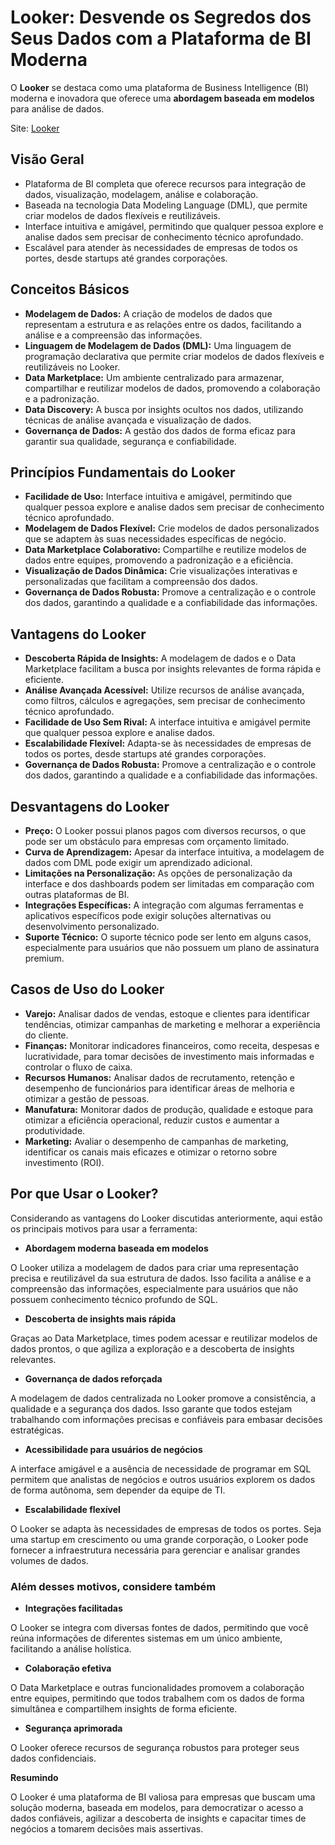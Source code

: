 # Looker: Desvende os Segredos dos Seus Dados com a Plataforma de BI Moderna

O **Looker** se destaca como uma plataforma de Business Intelligence (BI) moderna e inovadora que oferece uma **abordagem baseada em modelos** para análise de dados. 

Site: [Looker](https://cloud.google.com/looker?hl=pt-BR)

## **Visão Geral**

* Plataforma de BI completa que oferece recursos para integração de dados, visualização, modelagem, análise e colaboração.
* Baseada na tecnologia Data Modeling Language (DML), que permite criar modelos de dados flexíveis e reutilizáveis.
* Interface intuitiva e amigável, permitindo que qualquer pessoa explore e analise dados sem precisar de conhecimento técnico aprofundado.
* Escalável para atender às necessidades de empresas de todos os portes, desde startups até grandes corporações.

## **Conceitos Básicos**

* **Modelagem de Dados:** A criação de modelos de dados que representam a estrutura e as relações entre os dados, facilitando a análise e a compreensão das informações.
* **Linguagem de Modelagem de Dados (DML):** Uma linguagem de programação declarativa que permite criar modelos de dados flexíveis e reutilizáveis no Looker.
* **Data Marketplace:** Um ambiente centralizado para armazenar, compartilhar e reutilizar modelos de dados, promovendo a colaboração e a padronização.
* **Data Discovery:** A busca por insights ocultos nos dados, utilizando técnicas de análise avançada e visualização de dados.
* **Governança de Dados:** A gestão dos dados de forma eficaz para garantir sua qualidade, segurança e confiabilidade.

## **Princípios Fundamentais do Looker**

* **Facilidade de Uso:** Interface intuitiva e amigável, permitindo que qualquer pessoa explore e analise dados sem precisar de conhecimento técnico aprofundado.
* **Modelagem de Dados Flexível:** Crie modelos de dados personalizados que se adaptem às suas necessidades específicas de negócio.
* **Data Marketplace Colaborativo:** Compartilhe e reutilize modelos de dados entre equipes, promovendo a padronização e a eficiência.
* **Visualização de Dados Dinâmica:** Crie visualizações interativas e personalizadas que facilitam a compreensão dos dados.
* **Governança de Dados Robusta:** Promove a centralização e o controle dos dados, garantindo a qualidade e a confiabilidade das informações.

## **Vantagens do Looker**

* **Descoberta Rápida de Insights:** A modelagem de dados e o Data Marketplace facilitam a busca por insights relevantes de forma rápida e eficiente.
* **Análise Avançada Acessível:** Utilize recursos de análise avançada, como filtros, cálculos e agregações, sem precisar de conhecimento técnico aprofundado.
* **Facilidade de Uso Sem Rival:** A interface intuitiva e amigável permite que qualquer pessoa explore e analise dados.
* **Escalabilidade Flexível:** Adapta-se às necessidades de empresas de todos os portes, desde startups até grandes corporações.
* **Governança de Dados Robusta:** Promove a centralização e o controle dos dados, garantindo a qualidade e a confiabilidade das informações.

## **Desvantagens do Looker**

* **Preço:** O Looker possui planos pagos com diversos recursos, o que pode ser um obstáculo para empresas com orçamento limitado.
* **Curva de Aprendizagem:** Apesar da interface intuitiva, a modelagem de dados com DML pode exigir um aprendizado adicional.
* **Limitações na Personalização:** As opções de personalização da interface e dos dashboards podem ser limitadas em comparação com outras plataformas de BI.
* **Integrações Específicas:** A integração com algumas ferramentas e aplicativos específicos pode exigir soluções alternativas ou desenvolvimento personalizado.
* **Suporte Técnico:** O suporte técnico pode ser lento em alguns casos, especialmente para usuários que não possuem um plano de assinatura premium.

## **Casos de Uso do Looker**

* **Varejo:** Analisar dados de vendas, estoque e clientes para identificar tendências, otimizar campanhas de marketing e melhorar a experiência do cliente.
* **Finanças:** Monitorar indicadores financeiros, como receita, despesas e lucratividade, para tomar decisões de investimento mais informadas e controlar o fluxo de caixa.
* **Recursos Humanos:** Analisar dados de recrutamento, retenção e desempenho de funcionários para identificar áreas de melhoria e otimizar a gestão de pessoas.
* **Manufatura:** Monitorar dados de produção, qualidade e estoque para otimizar a eficiência operacional, reduzir custos e aumentar a produtividade.
* **Marketing:** Avaliar o desempenho de campanhas de marketing, identificar os canais mais eficazes e otimizar o retorno sobre investimento (ROI).

## **Por que Usar o Looker?**

Considerando as vantagens do Looker discutidas anteriormente, aqui estão os principais motivos para usar a ferramenta:

* **Abordagem moderna baseada em modelos** 

O Looker utiliza a modelagem de dados para criar uma representação precisa e reutilizável da sua estrutura de dados. Isso facilita a análise e a compreensão das informações, especialmente para usuários que não possuem conhecimento técnico profundo de SQL.

* **Descoberta de insights mais rápida** 

Graças ao Data Marketplace, times podem acessar e reutilizar modelos de dados prontos, o que agiliza a exploração e a descoberta de insights relevantes.

* **Governança de dados reforçada** 

A modelagem de dados centralizada no Looker promove a consistência, a qualidade e a segurança dos dados. Isso garante que todos estejam trabalhando com informações precisas e confiáveis para embasar decisões estratégicas.

* **Acessibilidade para usuários de negócios** 

A interface amigável e a ausência de necessidade de programar em SQL permitem que analistas de negócios e outros usuários explorem os dados de forma autônoma, sem depender da equipe de TI.

* **Escalabilidade flexível** 

O Looker se adapta às necessidades de empresas de todos os portes. Seja uma startup em crescimento ou uma grande corporação, o Looker pode fornecer a infraestrutura necessária para gerenciar e analisar grandes volumes de dados.

### **Além desses motivos, considere também**

* **Integrações facilitadas** 

O Looker se integra com diversas fontes de dados, permitindo que você reúna informações de diferentes sistemas em um único ambiente, facilitando a análise holística.

* **Colaboração efetiva** 

O Data Marketplace e outras funcionalidades promovem a colaboração entre equipes, permitindo que todos trabalhem com os dados de forma simultânea e compartilhem insights de forma eficiente.

* **Segurança aprimorada** 

O Looker oferece recursos de segurança robustos para proteger seus dados confidenciais.

**Resumindo**

O Looker é uma plataforma de BI valiosa para empresas que buscam uma solução moderna, baseada em modelos, para democratizar o acesso a dados confiáveis, agilizar a descoberta de insights e capacitar times de negócios a tomarem decisões mais assertivas.